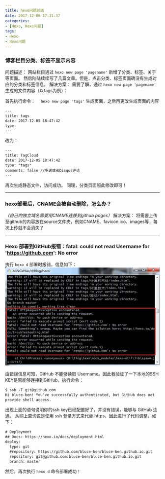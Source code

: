 ```yaml
---
title: hexo问题总结
date: 2017-12-06 17:11:37
categories: 
- [Hexo, Hexo问题]
tags: 
- Hexo
- Hexo问题
---
```

### 博客栏目分类、标签不显示内容
问题描述：
网站栏目通过 `hexo new page 'pagename'` 新增了分类、标签、关于等页面。
然后陆陆续续写了几篇文章。但是，点击分类、标签页面确没有生成对应的分类和标签信息。
解决方案：
需要了解，通过 `hexo new page 'pagename'` 生成的文件内容（以tags为例）：
<!--more-->
首先执行命令：
　`hexo new page 'tags'` 
生成页面，之后再更改生成页面的内容
```
---
title: tags
date: 2017-12-05 18:47:42
type:
---
```
改为：
```
---
title: TagCloud
date: 2017-12-05 18:47:42
type: "tags"
comments: false	//多说或者Disqus评论
---
```
再次生成静态文件，访问成功。
同理，分类页面照此修改即可！

***

### hexo部署后，CNAME会被自动删除，怎么办？
*（自己的独立域名需要用CNAME连接到github pages）*
解决方案：
将需要上传至github的内容放在source文件夹，例如CNAME、favicon.ico、images等，每次上传就不会消失了

***

### Hexo 部署到GitHub报错：fatal: could not read Username for 'https://github.com': No error
执行 `hexo d` 部署时报错，信息如下：
![](/uploads/2018/03/hexo_error_01.JPG)

由错误信息可知，GitHub 不能够读取 Username。因此我验证了一下本地的SSH KEY是否能够连接到GitHub，执行命令：
```
$ ssh -T git@github.com
Hi bluce-ben! You've successfully authenticated, but GitHub does not provide shell access.
```
出现上面的语句说明你的ssh key已经配置好了，并没有错误，能够与 GitHub 连通。 从网上查询说是使用 ssh 登录方式来代替 https，因此进行了代码调整，如下：
```
# Deployment
## Docs: https://hexo.io/docs/deployment.html
deploy:
  type: git
  #repository: https://github.com/bluce-ben/bluce-ben.github.io.git
  repository: git@github.com:bluce-ben/bluce-ben.github.io.git
  branch: master
```
然后，再次执行 `hexo d` 命令部署成功！